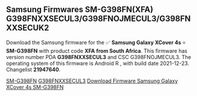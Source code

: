 <h2>Samsung Firmwares SM-G398FN(XFA) G398FNXXSECUL3/G398FNOJMECUL3/G398FNXXSECUK2</h2>
Download the Samsung firmware for the ✅ <strong>Samsung Galaxy XCover 4s </strong> ⭐ <strong>SM-G398FN</strong> with product code <strong>XFA</strong> <strong> from South Africa</strong>. This firmware has version number PDA <strong>G398FNXXSECUL3</strong> and CSC G398FNOJMECUL3. The operating system of this firmware is Android R , with build date 2021-12-23. Changelist <strong>21947640</strong>.

[SM-G398FN](https://samfirm.shop/samsung/model/SM-G398FN)
[G398FNXXSECUL3](https://samfirm.shop/samsung/pda/G398FNXXSECUL3)
[Download Firmware Samsung Galaxy XCover 4s SM-G398FN](https://samfirm.shop/samsung/firmware/485213)
